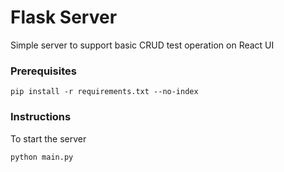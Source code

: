 # Flask Server

Simple server to support basic CRUD test operation on React UI


### Prerequisites

```
pip install -r requirements.txt --no-index
```

### Instructions

To start the server 

```
python main.py
```